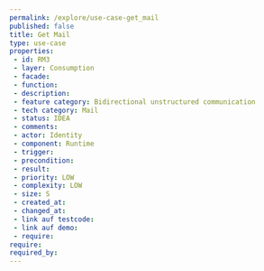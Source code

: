 ```yaml
---
permalink: /explore/use-case-get_mail
published: false
title: Get Mail
type: use-case
properties:
 - id: RM3
 - layer: Consumption
 - facade: 
 - function: 
 - description: 
 - feature category: Bidirectional unstructured communication
 - tech category: Mail
 - status: IDEA
 - comments: 
 - actor: Identity
 - component: Runtime
 - trigger: 
 - precondition: 
 - result: 
 - priority: LOW
 - complexity: LOW
 - size: S
 - created_at: 
 - changed_at: 
 - link auf testcode: 
 - link auf demo: 
 - require: 
require:
required_by:
---
```

